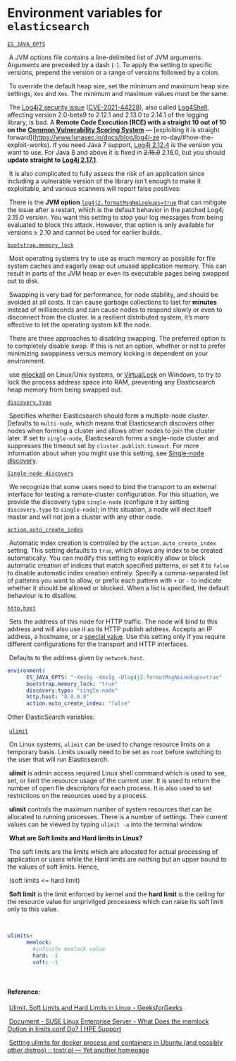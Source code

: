 # Environment variables for `elasticsearch`



[`ES_JAVA_OPTS`](https://www.elastic.co/guide/en/elasticsearch/reference/8.3/advanced-configuration.html)

​	A JVM options file contains a line-delimited list of JVM arguments. Arguments are preceded by a dash (`-`). To apply 	the setting to specific versions, prepend the version or a range of versions followed by a colon.

​	To override the default heap size, set the minimum and maximum heap size settings, `Xms` and `Xmx`. The minimum 	   	and maximum values must be the same.

​	The [Log4j2 security issue](https://logging.apache.org/log4j/2.x/security.html#log4j-2.15.0) ([CVE-2021-44228](https://cve.mitre.org/cgi-bin/cvename.cgi?name=CVE-2021-44228)), also called [Log4Shell](https://www.lunasec.io/docs/blog/log4j-zero-day/), affecting version 2.0-beta9 to 2.12.1 and 2.13.0 	to 2.14.1 of the logging library, is bad. A **Remote Code Execution (RCE) with a straight 10 out of 10 on the 		    	[Common Vulnerability Scoring System](https://nvd.nist.gov/vuln-metrics/cvss/v3-calculator)** — [exploiting it is straight forward](https://www.lunasec.io/docs/blog/log4j-ze		ro-day/#how-the-exploit-works). If you need Java 7 support, [Log4j 2.12.4](https://search.maven.org/artifact/org.apache.logging.log4j/log4j/2.12.4/pom) 	is the version you want to use. For Java 8 and above it is fixed in ~~2.15.0~~ 2.16.0, but you should **update straight to 		[Log4j 2.17.1](https://search.maven.org/artifact/org.apache.logging.log4j/log4j/2.17.1/pom)**.

​	It is also complicated to fully assess the risk of an application since including a vulnerable version of the library isn’t 	    	enough to make it exploitable, and various scanners will report false positives:

​	There is the **JVM option** [`log4j2.formatMsgNoLookups=true`](https://issues.apache.org/jira/browse/LOG4J2-2109) that can mitigate the issue after a restart, which is the 	   	default behavior in the patched Log4j 2.15.0 version. You want this setting to stop your log messages from being 		     	evaluated to block this attack. However, that option is only available for versions ≥ 2.10 and cannot be used for earlier 	builds.

[`bootstrap.memory_lock`](https://www.elastic.co/guide/en/elasticsearch/reference/master/setup-configuration-memory.html#:~:text=To%20enable%20a%20memory%20lock%2C%20set%20bootstrap.memory_lock%20to,of%20mlockall%20in%20the%20output%20from%20this%20request%3A)

​	Most operating systems try to use as much memory as possible for file system caches and eagerly swap out unused 	application memory. This can result in parts of the JVM heap or even its executable pages being swapped out to disk.

​	Swapping is very bad for performance, for node stability, and should be avoided at all costs. It can cause garbage 	   	collections to last for **minutes** instead of milliseconds and can cause nodes to respond slowly or even to disconnect 	from the cluster. In a resilient distributed system, it’s more effective to let the operating system kill the node.

​	There are three approaches to disabling swapping. The preferred option is to completely disable swap. If this is not an 	option, whether or not to prefer minimizing swappiness versus memory locking is dependent on your environment.

​	 use [mlockall](http://opengroup.org/onlinepubs/007908799/xsh/mlockall.html) on Linux/Unix systems, or [VirtualLock](https://msdn.microsoft.com/en-us/library/windows/desktop/aa366895(v=vs.85).aspx) on Windows, to try to lock the process address space into RAM, 	 preventing any Elasticsearch heap memory from being swapped out.

[`discovery.type`](https://www.elastic.co/guide/en/elasticsearch/reference/current/modules-discovery-settings.html#:~:text=If%20discovery.type%20is%20set%20to%20single-node%2C%20Elasticsearch%20forms,join%20a%20cluster%20that%20has%20already%20been%20bootstrapped.)

​	Specifies whether Elasticsearch should form a multiple-node cluster. Defaults to `multi-node`, which means that    	     	Elasticsearch discovers other nodes when forming a cluster and allows other nodes to join the cluster later. If set to 	   	`single-node`, Elasticsearch forms a single-node cluster and suppresses the timeout set by 		     				    		    	`cluster.publish.timeout`. For more information about when you might use this setting, see [Single-node discovery](https://www.elastic.co/guide/en/elasticsearch/reference/current/bootstrap-checks.html#single-node-discovery).

[`Single-node discovery`](https://www.elastic.co/guide/en/elasticsearch/reference/current/bootstrap-checks.html#single-node-discovery)

​	We recognize that some users need to bind the transport to an external interface for testing a remote-cluster 		   	      	configuration. For this situation, we provide the discovery type `single-node` (configure it by setting    			   		   	`discovery.type` to `single-node`); in this situation, a node will elect itself master and will not join a cluster with 		    	any other node.

[`action.auto_create_index`](https://www.elastic.co/guide/en/elasticsearch/reference/current/docs-index_.html#index-creation)

​	Automatic index creation is controlled by the `action.auto_create_index` setting. This setting defaults to `true`, which 	allows any index to be created automatically. You can modify this setting to explicitly allow or block automatic creation 	of indices that match specified patterns, or set it to `false` to disable automatic index creation entirely. Specify a 		   	comma-separated list of patterns you want to allow, or prefix each pattern with `+` or `-` to indicate whether it should 	be allowed or blocked. When a list is specified, the default behaviour is to disallow.

[`http.host`](https://www.elastic.co/guide/en/elasticsearch/reference/current/modules-network.html#http-settings)

​	Sets the address of this node for HTTP traffic. The node will bind to this address and will also use it as its HTTP 		    	publish address. Accepts an IP address, a hostname, or a [special value](https://www.elastic.co/guide/en/elasticsearch/reference/current/modules-network.html#network-interface-values). Use this setting only if you require different 	configurations for the transport and HTTP interfaces.

​	Defaults to the address given by `network.host`.

```yaml
environment:
      ES_JAVA_OPTS: "-Xms1g -Xmx1g -Dlog4j2.formatMsgNoLookups=true"
      bootstrap.memory_lock: "true"
      discovery.type: "single-node"
      http.host: "0.0.0.0"
      action.auto_create_index: "false"
```

Other ElasticSearch variables: 

​	[`ulimit`](https://www.elastic.co/guide/en/elasticsearch/reference/master/setting-system-settings.html#ulimit)

​		On Linux systems, `ulimit` can be used to change resource limits on a temporary basis. Limits usually need to be 		set as `root` before switching to the user that will run Elasticsearch.

​		**ulimit** is admin access required Linux shell command which is used to see, set, or limit the resource usage of the    		current user. It is used to return the number of open file descriptors for each process. It is also used to set 		   		restrictions on the resources used by a process.

​		**ulimit** controls the maximum number of system resources that can be allocated to running processes. There is a 		number of settings. Their current values can be viewed by typing `ulimit -a` into the terminal window

​		**What are Soft limits and Hard limits in Linux?** 

​			The soft limits are the limits which are allocated for actual processing of application or users while the Hard limits 			are nothing but an upper bound to the values of soft limits. Hence,  	

​					(soft limits <= hard limit)

​			 **Soft limit** is the limit enforced by kernel and the **hard limit** is the ceiling for the resource value for unprivilged 		      processess which can raise its soft limit only to this value.

​	

```yaml
ulimits:
      memlock:
        #infinite memlock value
        hard: -1
        soft: -1
```

​	

####  Reference:

​	[Ulimit, Soft Limits and Hard Limits in Linux - GeeksforGeeks](https://www.geeksforgeeks.org/ulimit-soft-limits-and-hard-limits-in-linux/)

​	[Document - SUSE Linux Enterprise Server - What Does the memlock Option in limits.conf Do? | HPE Support](https://support.hpe.com/hpesc/public/docDisplay?docId=emr_na-c02239033)

​	[Setting ulimits for docker process and containers in Ubuntu (and possibly other distros) :: tostr.pl — Yet another 	   	homepage](https://tostr.pl/blog/setting-ulimits-for-docker-process-2/)

​	
